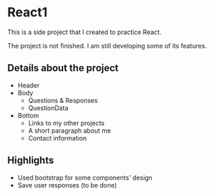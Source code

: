 # React1
This is a side project that I created to practice React. 

The project is not finished. I am still developing some of its features. 

## Details about the project
- Header
- Body
  - Questions & Responses
  - QuestionData
- Bottom
  - Links to my other projects
  - A short paragraph about me
  - Contact information

## Highlights
- Used bootstrap for some components' design
- Save user responses (to be done)
